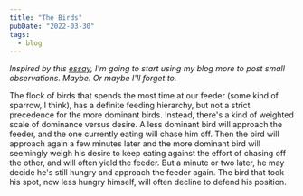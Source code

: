 ```yaml
---
title: "The Birds"
pubDate: "2022-03-30"
tags:
  - blog
---
```


_Inspired by this [essay](https://lithub.com/lydia-davis-ten-of-my-recommendations-for-good-writing-habits/), I'm
going to start using my blog more to post small observations. Maybe. Or maybe I'll forget to._

The flock of birds that spends the most time at our feeder (some kind of sparrow, I think), has a definite feeding
hierarchy, but not a strict precedence for the more dominant birds. Instead, there's a kind of weighted scale of
dominance versus desire. A less dominant bird will approach the feeder, and the one currently eating will chase him off.
Then the bird will approach again a few minutes later and the more dominant bird will seemingly weigh his desire to keep
eating against the effort of chasing off the other, and will often yield the feeder. But a minute or two later, he may
decide he's still hungry and approach the feeder again. The bird that took his spot, now less hungry himself, will often
decline to defend his position.
